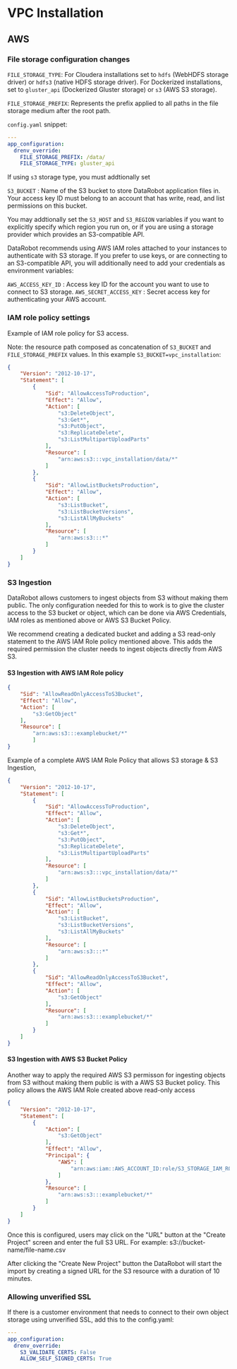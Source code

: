 # VPC Installation

## AWS
### File storage configuration changes

`FILE_STORAGE_TYPE`: For Cloudera installations set to `hdfs` (WebHDFS storage driver) or `hdfs3` (native HDFS storage driver).
For Dockerized installations, set to `gluster_api` (Dockerized Gluster storage) or `s3` (AWS S3 storage).

`FILE_STORAGE_PREFIX`: Represents the prefix applied to all paths in the file storage medium after the root path.

`config.yaml` snippet:

```yaml
---
app_configuration:
  drenv_override:
    FILE_STORAGE_PREFIX: /data/
    FILE_STORAGE_TYPE: gluster_api
```

If using `s3` storage type, you must addtionally set

`S3_BUCKET` : Name of the S3 bucket to store DataRobot application files in. Your access key ID must belong to an account that has write, read, and list permissions on this bucket.

You may addtionally set the `S3_HOST` and `S3_REGION` variables if you want to explicitly specify which region you run on, or if you are using a storage provider which provides an S3-compatible API.

DataRobot recommends using AWS IAM roles attached to your instances to authenticate with S3 storage.
If you prefer to use keys, or are connecting to an S3-compatible API, you will additionally need to add your credentials as environment variables:

`AWS_ACCESS_KEY_ID` : Access key ID for the account you want to use to connect to S3 storage.
`AWS_SECRET_ACCESS_KEY` : Secret access key for authenticating your AWS account.


### IAM role policy settings

Example of IAM role policy for S3 access.

Note: the resource path composed as concatenation of `S3_BUCKET` and `FILE_STORAGE_PREFIX` values.
In this example `S3_BUCKET=vpc_installation`:

```json
{
    "Version": "2012-10-17",
    "Statement": [
        {
            "Sid": "AllowAccessToProduction",
            "Effect": "Allow",
            "Action": [
                "s3:DeleteObject",
                "s3:Get*",
                "s3:PutObject",
                "s3:ReplicateDelete",
                "s3:ListMultipartUploadParts"
            ],
            "Resource": [
                "arn:aws:s3:::vpc_installation/data/*"
            ]
        },
        {
            "Sid": "AllowListBucketsProduction",
            "Effect": "Allow",
            "Action": [
                "s3:ListBucket",
                "s3:ListBucketVersions",
                "s3:ListAllMyBuckets"
            ],
            "Resource": [
                "arn:aws:s3:::*"
            ]
        }
    ]
}
```

### S3 Ingestion
DataRobot allows customers to ingest objects from S3 without making them public. The only configuration needed for this to work is to give the cluster access to the S3 bucket or object, which can be done via AWS Credentials, IAM roles as mentioned above or AWS S3 Bucket Policy.

We recommend creating a dedicated bucket and adding a S3 read-only statement to the AWS IAM Role policy mentioned above. This adds the required permission the cluster needs to ingest objects directly from AWS S3.

#### S3 Ingestion with AWS IAM Role policy
```json
{
    "Sid": "AllowReadOnlyAccessToS3Bucket",
    "Effect": "Allow",
    "Action": [
        "s3:GetObject"
    ],
    "Resource": [
        "arn:aws:s3:::examplebucket/*"
        ]
}
```

Example of a complete AWS IAM Role Policy that allows S3 storage & S3 Ingestion,

```json
{
    "Version": "2012-10-17",
    "Statement": [
        {
            "Sid": "AllowAccessToProduction",
            "Effect": "Allow",
            "Action": [
                "s3:DeleteObject",
                "s3:Get*",
                "s3:PutObject",
                "s3:ReplicateDelete",
                "s3:ListMultipartUploadParts"
            ],
            "Resource": [
                "arn:aws:s3:::vpc_installation/data/*"
            ]
        },
        {
            "Sid": "AllowListBucketsProduction",
            "Effect": "Allow",
            "Action": [
                "s3:ListBucket",
                "s3:ListBucketVersions",
                "s3:ListAllMyBuckets"
            ],
            "Resource": [
                "arn:aws:s3:::*"
            ]
        },
        {
            "Sid": "AllowReadOnlyAccessToS3Bucket",
            "Effect": "Allow",
            "Action": [
                "s3:GetObject"
            ],
            "Resource": [
                "arn:aws:s3:::examplebucket/*"
            ]
        }
    ]
}
```

#### S3 Ingestion with AWS S3 Bucket Policy
Another way to apply the required AWS S3 permisson for ingesting objects from S3 without making them public is with a AWS S3 Bucket policy. This policy allows the AWS IAM Role created above read-only access
```json
{
	"Version": "2012-10-17",
	"Statement": [
		{
			"Action": [
                "s3:GetObject"
			],
			"Effect": "Allow",
			"Principal": {
				"AWS": [
					"arn:aws:iam::AWS_ACCOUNT_ID:role/S3_STORAGE_IAM_ROLE_MENTIONED_ABOVE",
				]
			},
			"Resource": [
                "arn:aws:s3:::examplebucket/*"
			]
		}
	]
}
```

Once this is configured, users may click on the "URL" button at the "Create Project" screen and enter the full S3 URL. For example: s3://bucket-name/file-name.csv

After clicking the "Create New Project" button the DataRobot will start the import by creating a signed URL for the S3 resource with a duration of 10 minutes.

### Allowing unverified SSL
If there is a customer environment that needs to connect to their own object storage using unverified SSL, add this to the config.yaml:

```yaml
---
app_configuration:
  drenv_override:
    S3_VALIDATE_CERTS: False
    ALLOW_SELF_SIGNED_CERTS: True
```
